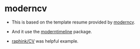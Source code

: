 # moderncv

* This is based on the template resume provided by
  [moderncv](https://launchpad.net/moderncv).

* And it use the
  [moderntimeline](https://github.com/raphink/moderntimeline) package.

* [raphink/CV](https://github.com/raphink/CV) was helpful example.
